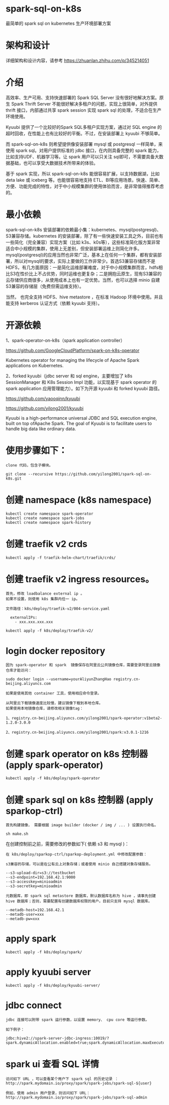 # spark-sql-on-k8s
最简单的 spark sql on kubernetes 生产环境部署方案

# 架构和设计
详细架构和设计内容，请参考 https://zhuanlan.zhihu.com/p/345214051

# 介绍
高效率、生产可用、支持快速部署的 Spark SQL Server 没有很好地解决方案。原生 Spark Thrift Server 不能很好解决多租户的问题，实现上很简单，对外提供 thrift 接口，内部通过共享 spark session 实现 spark sql 的处理，不适合在生产环境使用。

Kyuubi 提供了一个比较好的Spark SQL多租户实现方案，通过对 SQL engine 的超时回收，在性能上也有比较好的平衡。不过，在安装部署上 kyuubi 不够简单。

而 spark-sql-on-k8s 则希望提供像安装部署 mysql 或 postgresql 一样简单，来使用 spark sql。对用户提供标准的 jdbc 接口，在内则具备完整的 spark 能力，比如支持UDF、机器学习等。让 spark 用户可以只关注 sql即可，不需要具备大数据基础，也可以享受大数据技术所带来的体验。

基于 spark 实现，所以 spark-sql-on-k8s 能很容易扩展，以支持数据湖，比如 deta lake 或 iceberg 等。也能很容易地支持 ETL、BI等应用场景。快速、简单、方便、功能完成的特性，对于中小规模集群的使用体验而言，是非常值得推荐考虑的。

# 最小依赖
spark-sql-on-k8s 安装部署的依赖最小集：kubernetes、mysql(postgresql)、S3兼容存储。kubernetes 的安装部署，除了有一些快速安装工具之外，目前也有一些简化（完全兼容）实现方案（比如 k3s、k0s等），这些标准简化版方案非常适合中小规模的集群，使用上无差别，但安装部署运维上则简化许多。mysql(postgresql)的应用当然也非常广泛，基本上在任何一个集群，都有安装部署，所以对mysql的要求，实际上要做的工作非常少。首选S3兼容存储而不是HDFS，有几方面原因：一是简化运维部署难度，对于中小规模集群而言，hdfs相比S3在性价比上不占优势，同时运维也更复杂；二是拥抱云原生，现有S3兼容的云存储供应商很多，从使用成本上也有一定优势。当然，也可以选择 minio 自建S3兼容的存储层（免费但需运维支持）。

当然， 也完全支持 HDFS、hive metastore ，在标准 Hadoop 环境中使用。并且能支持 kerberos 认证方式（依赖 kyuubi 支持）。

# 开源依赖
1、spark-operator-on-k8s（spark application controller）

https://github.com/GoogleCloudPlatform/spark-on-k8s-operator

Kubernetes operator for managing the lifecycle of Apache Spark applications on Kubernetes.

2、forked kyuubi（jdbc server 和 sql engine，主要增加了 k8s SessionManager 和 K8s Session Impl 功能，以实现基于 spark operator 的 spark application 应用管理能力）。如下为开源 kyuubi 和 forked kyuubi 路径。

https://github.com/yaooqinn/kyuubi

https://github.com/yilong2001/kyuubi

Kyuubi is a high-performance universal JDBC and SQL execution engine, built on top ofApache Spark. The goal of Kyuubi is to facilitate users to handle big data like ordinary data.


# 使用步骤如下：

```
clone 代码，包含子模块。

git clone --recursive https://github.com/yilong2001/spark-sql-on-k8s.git

```

# 创建 namespace (k8s namespace)

```
kubectl create namespace spark-operator
kubectl create namespace spark-jobs
kubectl create namespace spark-history

```

# 创建 traefik v2 crds

```
kubectl apply -f traefik-helm-chart/traefik/crds/
```

# 创建 traefik v2 ingress resources。

```
首先，修改 loadbalance external ip 。
如果不设置，则使用 k8s 集群内任一 ip。

文件路径：k8s/deploy/traefik-v2/004-service.yaml

  externalIPs:
    - xxx.xxx.xxx.xxx

kubectl apply -f k8s/deploy/traefik-v2/
```

# login docker repository
```
因为 spark-operator 和 spark  镜像保存在阿里云公共镜像仓库，需要登录阿里云镜像仓库才能访问：

sudo docker login --username=yourAliyunZhangHao registry.cn-beijing.aliyuncs.com

如果是使用其他 container 工具，使用相应命令登录。

从阿里云下载镜像速度比较慢，建议镜像下载到本地仓库。
如果使用本地镜像仓库，请修改相关镜像tag：

1、registry.cn-beijing.aliyuncs.com/yilong2001/spark-operator:v1beta2-1.2.0-3.0.0

2、registry.cn-beijing.aliyuncs.com/yilong2001/spark:v3.0.1-1216

```

# 创建 spark operator on k8s 控制器 (apply spark-operator)
```
kubectl apply -f k8s/deploy/spark-operator
```

# 创建 spark sql on k8s 控制器 (apply sparkop-ctrl)
```
首先构建镜像， 需要根据 image builder (docker / img / ... ) 设置执行命名。

sh make.sh 
```

在创建控制前之前，需要修改的参数如下( 依赖 s3 和 mysql )：
```
在 k8s/deploy/sparkop-ctrl/sparkop-deployment.yml 中修改配置参数：

s3兼容的存储，可以是在公有云上对象存储；或者使用 minio 自己搭建对象存储服务。

--s3-upload-dir=s3://testbucket
--s3-endpoint=192.168.42.1:9000
--s3-accesskey=minioadmin
--s3-secretkey=minioadmin

元数据库，即 spark sql metastore 数据库，默认数据库名称为 hive ，请事先创建 hive 数据库；否则，需要配置有创建数据库权限的用户。目前只支持 mysql 数据库。

--metadb-host=192.168.42.1
--metadb-user=xxx
--metadb-pw=xxx

```

# apply spark
```
kubectl apply -f k8s/deploy/spark/
```

# apply kyuubi server
```
kubectl apply -f k8s/deploy/kyuubi-server/
```


# jdbc connect
```
jdbc 连接可以附带 spark 运行参数，以设置 memory、 cpu core 等运行参数。

如下例子：

jdbc:hive2://spark-server-jdbc-ingress:10019/?spark.dynamicAllocation.enabled=true;spark.dynamicAllocation.maxExecutors=500;spark.shuffle.service.enabled=true;spark.executor.cores=3;spark.executor.memory=2g

```

# spark ui 查看 SQL 详情
```
访问如下 URL ，可以查看某个用户下 spark sql 的历史记录 ： 
http://spark.mydomain.io/proxy/spark/spark-jobs/spark-sql-${user}

例如，使用 admin 用户登录，则访问如下 URL：
http://spark.mydomain.io/proxy/spark/spark-jobs/spark-sql-admin

```

